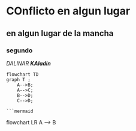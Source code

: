 # COnflicto en algun lugar 

## en algun lugar de la mancha
### segundo
_DALINAR_
***KAladin***

``` mermaid
flowchart TD
graph T ;
    A-->B;
    A-->C;
    B-->D;
    C-->D;
```

    ```mermaid
flowchart LR
A --> B
```
